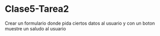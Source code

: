 # Clase5-Tarea2
 Crear un formulario donde pida ciertos datos al usuario y con un boton muestre un saludo al usuario

